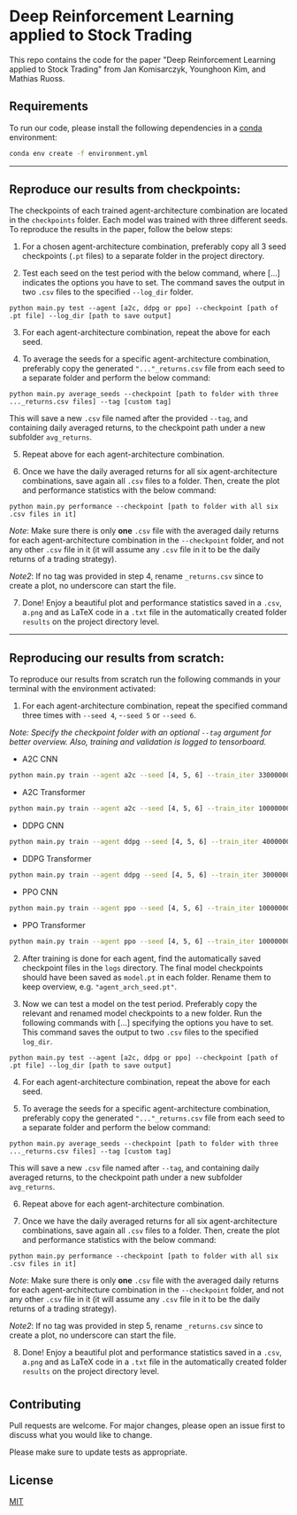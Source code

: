 

# Deep Reinforcement Learning applied to Stock Trading


This repo contains the code for the paper "Deep Reinforcement Learning applied to Stock Trading" from Jan Komisarczyk, Younghoon Kim, and Mathias Ruoss.



## Requirements

To run our code, please install the following dependencies in a [conda](https://docs.conda.io/projects/conda/en/latest/user-guide/install/download.html) environment:


```bash
conda env create -f environment.yml 
```


---

## Reproduce our results from checkpoints:

The checkpoints of each trained agent-architecture combination are located in the ```checkpoints``` folder. Each model was trained with three different seeds. To reproduce the results in the paper, follow the below steps:

1) For a chosen agent-architecture combination, preferably copy all 3 seed checkpoints (```.pt``` files) to a separate folder in the project directory. 

2) Test each seed on the test period with the below command, where [...] indicates the options you have to set. The command saves the output in two ```.csv``` files to the specified ```--log_dir``` folder.
```
python main.py test --agent [a2c, ddpg or ppo] --checkpoint [path of .pt file] --log_dir [path to save output]
```

3) For each agent-architecture combination, repeat the above for each seed.

4) To average the seeds for a specific agent-architecture combination, preferably copy the generated ```"..."_returns.csv``` file from each seed to a separate folder and perform the below command:
```
python main.py average_seeds --checkpoint [path to folder with three ..._returns.csv files] --tag [custom tag]
```
This will save a new ```.csv``` file named after the provided ```--tag```, and containing daily averaged returns, to the checkpoint path under a new subfolder ```avg_returns```.

5) Repeat above for each agent-architecture combination.

6) Once we have the daily averaged returns for all six agent-architecture combinations, save again all ```.csv``` files to a folder. Then, create the plot and performance statistics with the below command:
```
python main.py performance --checkpoint [path to folder with all six .csv files in it]
```
*Note*: Make sure there is only **one** ```.csv``` file with the averaged daily returns for each agent-architecture combination in the ```--checkpoint``` folder, and not any other ```.csv``` file in it (it will assume any ```.csv``` file in it to be the daily returns of a trading strategy).

*Note2*: If no tag was provided in step 4, rename ```_returns.csv``` since to create a plot, no underscore can start the file.

7) Done! Enjoy a beautiful plot and performance statistics saved in a ```.csv```, a```.png``` and as LaTeX code in a ```.txt``` file in the automatically created folder ```results``` on the project directory level.

---
## Reproducing our results from scratch:
To reproduce our results from scratch run the following commands in your terminal with the environment activated:


1) For each agent-architecture combination, repeat the specified command three times with ```--seed 4```, -```-seed 5``` or ```--seed 6```.

*Note: Specify the checkpoint folder with an optional ```--tag``` argument for better overview. Also, training and validation is logged to tensorboard.*

- A2C CNN
```bash
python main.py train --agent a2c --seed [4, 5, 6] --train_iter 33000000 --ent_coef 1e-4
```
- A2C Transformer
```bash
python main.py train --agent a2c --seed [4, 5, 6] --train_iter 10000000 --arch transformer --ent_coef 1e-4
```
- DDPG CNN
```bash
python main.py train --agent ddpg --seed [4, 5, 6] --train_iter 4000000 --lr_actor 1e-5 --batch_size 128
```
- DDPG Transformer
```bash
python main.py train --agent ddpg --seed [4, 5, 6] --train_iter 3000000 --lr_actor 1e-5 --batch_size 128 --arch transformer
```
- PPO CNN
```bash
python main.py train --agent ppo --seed [4, 5, 6] --train_iter 10000000 --ent_coef 1e-1
```
- PPO Transformer
```bash
python main.py train --agent ppo --seed [4, 5, 6] --train_iter 10000000 --ent_coef 1e-1 --arch transformer
```

2) After training is done for each agent, find the automatically saved checkpoint files in the ```logs``` directory. The final model checkpoints should have been saved as  ```model.pt``` in each folder. Rename them to keep overview, e.g. ```"agent_arch_seed.pt"```.

3) Now we can test a model on the test period. Preferably copy the relevant and renamed model checkpoints to a new folder. Run the following commands with [...] specifying the options you have to set. This command saves the output to two ```.csv``` files to the specified ```log_dir```.
```
python main.py test --agent [a2c, ddpg or ppo] --checkpoint [path of .pt file] --log_dir [path to save output]
```

4) For each agent-architecture combination, repeat the above for each seed.

5) To average the seeds for a specific agent-architecture combination, preferably copy the generated ```"..."_returns.csv``` file from each seed to a separate folder and perform the below command:
```
python main.py average_seeds --checkpoint [path to folder with three ..._returns.csv files] --tag [custom tag]
```
This will save a new ```.csv``` file named after ```--tag```, and containing daily averaged returns, to the checkpoint path under a new subfolder ```avg_returns```.

6) Repeat above for each agent-architecture combination.

7) Once we have the daily averaged returns for all six agent-architecture combinations, save again all ```.csv``` files to a folder. Then, create the plot and performance statistics with the below command:

```
python main.py performance --checkpoint [path to folder with all six .csv files in it]
```

*Note*: Make sure there is only **one** ```.csv``` file with the averaged daily returns for each agent-architecture combination in the ```--checkpoint``` folder, and not any other ```.csv``` file in it (it will assume any ```.csv``` file in it to be the daily returns of a trading strategy).

*Note2*: If no tag was provided in step 5, rename ```_returns.csv``` since to create a plot, no underscore can start the file.

8) Done! Enjoy a beautiful plot and performance statistics saved in a ```.csv```, a```.png``` and as LaTeX code in a ```.txt``` file in the automatically created folder ```results``` on the project directory level.

#

## Contributing
Pull requests are welcome. For major changes, please open an issue first to discuss what you would like to change.

Please make sure to update tests as appropriate.

## License
[MIT](https://choosealicense.com/licenses/mit/)